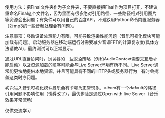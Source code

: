 使用方法：把Final文件夹作为子文件夹，不要直接把Final作为项目打开，不建议重命名Final这个文件名，因为里面有很多绝对引用路径，一些路径相对引用图片等资源会出问题；有条件可以用自己的百度API。不建议用Python命令内置服务器（对mp3的一些音频处理会有问题）。

注意事项：移动设备处理能力有限，可能导致渲染性能问题（音乐可视化模块可能加载有问题）。启动服务器在移动端运行时需要减少音谱FFT的计算复杂度(具体方法请教AI)，最终测试可以正常显示。

通过URL直接访问时，浏览器的一些安全策略（例如AudioContext需要交互后才能启动）以及资源加载的顺序可能会与Live Server环境有所不同。Live Server通常能更快地提供本地资源，并且可能具有不同的HTTP头或服务器行为，有时会掩盖这类时序问题。

初次进入音乐可视化模块音乐会有卡顿为正常现象，album有一个default的路径引用问题不影响使用（懒得改了），最优体验是通过Open with live Server（音乐效果非常流畅）

仅供交流学习
